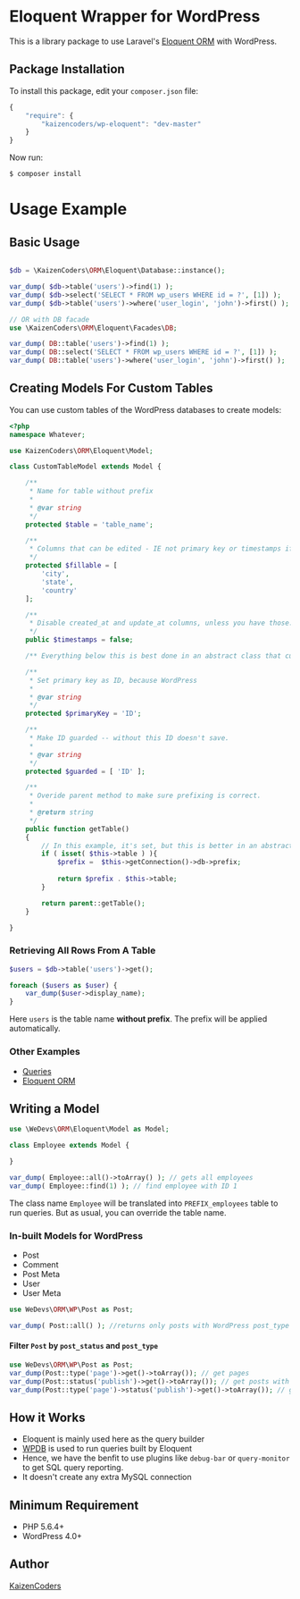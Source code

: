 # Eloquent Wrapper for WordPress

This is a library package to use Laravel's [Eloquent ORM](http://laravel.com/docs/5.0/eloquent) with WordPress.


## Package Installation

To install this package, edit your `composer.json` file:

```js
{
    "require": {
        "kaizencoders/wp-eloquent": "dev-master"
    }
}
```

Now run:

`$ composer install`

# Usage Example

## Basic Usage

```php

$db = \KaizenCoders\ORM\Eloquent\Database::instance();

var_dump( $db->table('users')->find(1) );
var_dump( $db->select('SELECT * FROM wp_users WHERE id = ?', [1]) );
var_dump( $db->table('users')->where('user_login', 'john')->first() );

// OR with DB facade
use \KaizenCoders\ORM\Eloquent\Facades\DB;

var_dump( DB::table('users')->find(1) );
var_dump( DB::select('SELECT * FROM wp_users WHERE id = ?', [1]) );
var_dump( DB::table('users')->where('user_login', 'john')->first() );
```

## Creating Models For Custom Tables
You can use custom tables of the WordPress databases to create models:

```php
<?php
namespace Whatever;

use KaizenCoders\ORM\Eloquent\Model;

class CustomTableModel extends Model {

    /**
     * Name for table without prefix
     *
     * @var string
     */
    protected $table = 'table_name';

    /**
     * Columns that can be edited - IE not primary key or timestamps if being used
     */
    protected $fillable = [
        'city',
        'state',
        'country'
    ];

    /**
     * Disable created_at and update_at columns, unless you have those.
     */
    public $timestamps = false;

    /** Everything below this is best done in an abstract class that custom tables extend */

    /**
     * Set primary key as ID, because WordPress
     *
     * @var string
     */
    protected $primaryKey = 'ID';

    /**
     * Make ID guarded -- without this ID doesn't save.
     *
     * @var string
     */
    protected $guarded = [ 'ID' ];

    /**
     * Overide parent method to make sure prefixing is correct.
     *
     * @return string
     */
    public function getTable()
    {
        // In this example, it's set, but this is better in an abstract class
        if ( isset( $this->table ) ){
            $prefix =  $this->getConnection()->db->prefix;
            
            return $prefix . $this->table;
        }

        return parent::getTable();
    }

}
```

### Retrieving All Rows From A Table

```php
$users = $db->table('users')->get();

foreach ($users as $user) {
    var_dump($user->display_name);
}
```

Here `users` is the table name **without prefix**. The prefix will be applied automatically.


### Other Examples

 - [Queries](http://laravel.com/docs/5.0/queries)
 - [Eloquent ORM](http://laravel.com/docs/5.0/eloquent)

## Writing a Model

```php
use \WeDevs\ORM\Eloquent\Model as Model;

class Employee extends Model {

}

var_dump( Employee::all()->toArray() ); // gets all employees
var_dump( Employee::find(1) ); // find employee with ID 1
```
The class name `Employee` will be translated into `PREFIX_employees` table to run queries. But as usual, you can override the table name.

### In-built Models for WordPress

- Post
- Comment
- Post Meta
- User
- User Meta


```php
use WeDevs\ORM\WP\Post as Post;

var_dump( Post::all() ); //returns only posts with WordPress post_type "post"
```

#### Filter `Post` by `post_status` and `post_type`
```php
use WeDevs\ORM\WP\Post as Post;
var_dump(Post::type('page')->get()->toArray()); // get pages
var_dump(Post::status('publish')->get()->toArray()); // get posts with publish status
var_dump(Post::type('page')->status('publish')->get()->toArray()); // get pages with publish status
```

## How it Works

 - Eloquent is mainly used here as the query builder
 - [WPDB](http://codex.wordpress.org/Class_Reference/wpdb) is used to run queries built by Eloquent
 - Hence, we have the benfit to use plugins like `debug-bar` or `query-monitor` to get SQL query reporting.
 - It doesn't create any extra MySQL connection


## Minimum Requirement
 - PHP 5.6.4+
 - WordPress 4.0+

## Author
[KaizenCoders](https://kaizencoders.com)
